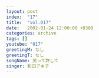 ```yaml
---
layout: post
index:  "17"
title:  "vol.017"
date:   2002-01-24 12:00:00 +0300
categories: archive
tags: []
youtube: "017"
greetingM: なし
greetingT: なし
songName: 笑って許して
singer: 和田アキ子
---
```

